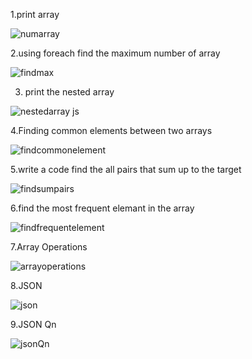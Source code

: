 1.print array

![numarray](https://github.com/user-attachments/assets/e6badd2d-f324-45e6-ae6b-5a56c3af3d0c)


2.using foreach find the maximum number of array

![findmax](https://github.com/user-attachments/assets/eeaef54a-a03f-4c55-9e73-34217b908684)


3. print the nested array
   
![nestedarray js](https://github.com/user-attachments/assets/7eb2af5b-63d5-4ceb-9775-ab8fb6e62b3d)


4.Finding common elements between two arrays

![findcommonelement](https://github.com/user-attachments/assets/1b51a850-54db-4406-96ea-2805005bb1da)


5.write a code find the all pairs that sum up to the target

![findsumpairs](https://github.com/user-attachments/assets/50e1c7a3-f678-4d93-9cec-02a7249c8152)


6.find the most frequent elemant in the array

![findfrequentelement](https://github.com/user-attachments/assets/9ca9bde2-3faf-412e-ba84-c45549c38855)


7.Array Operations

![arrayoperations](https://github.com/user-attachments/assets/ee47fa5a-a860-4dc6-a39a-977a6d659dd9)


8.JSON

![json](https://github.com/user-attachments/assets/e68e11bd-cdb9-41fc-b7a1-5dab8cc1024a)


9.JSON Qn

![jsonQn](https://github.com/user-attachments/assets/f5c552d6-49a0-4477-ae33-f94624109d3f)















